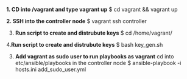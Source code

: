 
**1. CD into /vagrant and type vagrant up**
    $ cd vagrant && vagrant up 

**2. SSH into the controller node**
    $ vagrant ssh controller   
    
  3. **Run script to create and distrubute keys**
    $ cd /home/vagrant/         

  4.**Run script to create and distrubute keys**
    $ bash key_gen.sh           

 
 
3. **Add vagrant as sudo user to run playbooks as vagrant**
   cd into etc/ansible/playbooks in the controller node
   $ ansible-playbook -i hosts.ini add_sudo_user.yml
